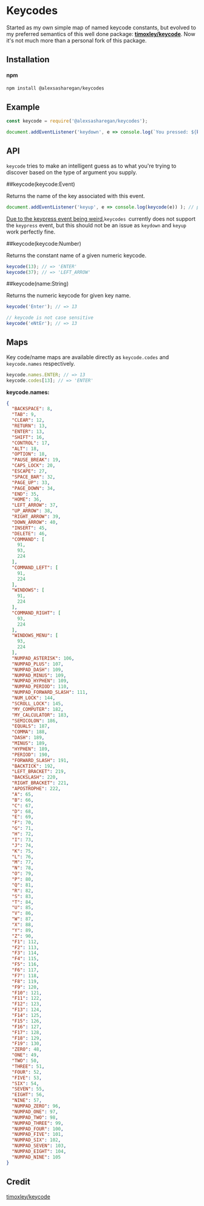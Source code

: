 # Keycodes
Started as my own simple map of named keycode constants, but evolved to my preferred semantics of this well done package: **[timoxley/keycode](https://github.com/timoxley/keycode)**. Now it's not much more than a personal fork of this package.


## Installation

#### npm

```sh
npm install @alexsasharegan/keycodes
```

## Example

```js
const keycode = require('@alexsasharegan/keycodes');

document.addEventListener('keydown', e => console.log(`You pressed: ${keycode(e)}`) );
```

## API

`keycode` tries to make an intelligent guess as to what
you're trying to discover based on the type of argument
you supply.


##keycode(keycode:Event)

Returns the name of the key associated with this event.

```js
document.addEventListener('keyup', e => console.log(keycode(e)) ); // prints name of key
```

[Due to the keypress event being weird](https://github.com/timoxley/keycode/wiki/wtf%3F-keydown,-keyup-vs-keypress),`keycodes `currently does not support the `keypress` event, but this should not be an issue as `keydown` and `keyup` work perfectly fine.


##keycode(keycode:Number)

Returns the constant name of a given numeric keycode.

```js
keycode(13); // => 'ENTER'
keycode(37); // => 'LEFT_ARROW'
```

##keycode(name:String)

Returns the numeric keycode for given key name.

```js
keycode('Enter'); // => 13

// keycode is not case sensitive
keycode('eNtEr'); // => 13
```


## Maps

Key code/name maps are available directly as `keycode.codes` and `keycode.names` respectively.

```js
keycode.names.ENTER; // => 13
keycode.codes[13]; // => 'ENTER'
```

**keycode.names:**
```json
{
  "BACKSPACE": 8,
  "TAB": 9,
  "CLEAR": 12,
  "RETURN": 13,
  "ENTER": 13,
  "SHIFT": 16,
  "CONTROL": 17,
  "ALT": 18,
  "OPTION": 18,
  "PAUSE_BREAK": 19,
  "CAPS_LOCK": 20,
  "ESCAPE": 27,
  "SPACE_BAR": 32,
  "PAGE_UP": 33,
  "PAGE_DOWN": 34,
  "END": 35,
  "HOME": 36,
  "LEFT_ARROW": 37,
  "UP_ARROW": 38,
  "RIGHT_ARROW": 39,
  "DOWN_ARROW": 40,
  "INSERT": 45,
  "DELETE": 46,
  "COMMAND": [
    91,
    93,
    224
  ],
  "COMMAND_LEFT": [
    91,
    224
  ],
  "WINDOWS": [
    91,
    224
  ],
  "COMMAND_RIGHT": [
    93,
    224
  ],
  "WINDOWS_MENU": [
    93,
    224
  ],
  "NUMPAD_ASTERISK": 106,
  "NUMPAD_PLUS": 107,
  "NUMPAD_DASH": 109,
  "NUMPAD_MINUS": 109,
  "NUMPAD_HYPHEN": 109,
  "NUMPAD_PERIOD": 110,
  "NUMPAD_FORWARD_SLASH": 111,
  "NUM_LOCK": 144,
  "SCROLL_LOCK": 145,
  "MY_COMPUTER": 182,
  "MY_CALCULATOR": 183,
  "SEMICOLON": 186,
  "EQUALS": 187,
  "COMMA": 188,
  "DASH": 189,
  "MINUS": 189,
  "HYPHEN": 189,
  "PERIOD": 190,
  "FORWARD_SLASH": 191,
  "BACKTICK": 192,
  "LEFT_BRACKET": 219,
  "BACKSLASH": 220,
  "RIGHT_BRACKET": 221,
  "APOSTROPHE": 222,
  "A": 65,
  "B": 66,
  "C": 67,
  "D": 68,
  "E": 69,
  "F": 70,
  "G": 71,
  "H": 72,
  "I": 73,
  "J": 74,
  "K": 75,
  "L": 76,
  "M": 77,
  "N": 78,
  "O": 79,
  "P": 80,
  "Q": 81,
  "R": 82,
  "S": 83,
  "T": 84,
  "U": 85,
  "V": 86,
  "W": 87,
  "X": 88,
  "Y": 89,
  "Z": 90,
  "F1": 112,
  "F2": 113,
  "F3": 114,
  "F4": 115,
  "F5": 116,
  "F6": 117,
  "F7": 118,
  "F8": 119,
  "F9": 120,
  "F10": 121,
  "F11": 122,
  "F12": 123,
  "F13": 124,
  "F14": 125,
  "F15": 126,
  "F16": 127,
  "F17": 128,
  "F18": 129,
  "F19": 130,
  "ZERO": 48,
  "ONE": 49,
  "TWO": 50,
  "THREE": 51,
  "FOUR": 52,
  "FIVE": 53,
  "SIX": 54,
  "SEVEN": 55,
  "EIGHT": 56,
  "NINE": 57,
  "NUMPAD_ZERO": 96,
  "NUMPAD_ONE": 97,
  "NUMPAD_TWO": 98,
  "NUMPAD_THREE": 99,
  "NUMPAD_FOUR": 100,
  "NUMPAD_FIVE": 101,
  "NUMPAD_SIX": 102,
  "NUMPAD_SEVEN": 103,
  "NUMPAD_EIGHT": 104,
  "NUMPAD_NINE": 105
}
```

## Credit
[timoxley/keycode](https://github.com/timoxley/keycode)